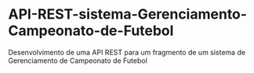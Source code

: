 # API-REST-sistema-Gerenciamento-Campeonato-de-Futebol
Desenvolvimento de uma API REST para um fragmento de um sistema de Gerenciamento de Campeonato de Futebol

<!--
 validations no dto
input/ClienteRequest.java
output/ClienteResponse.java

// usarmapping, e mapper(exemplo adapter, @component) uma dependencia externa para o dto(expor apenas algumas informações) converter dto em entidade e entidade em dto
como o modelMappwer não pertence ao spring
temos que criar uma classe para poder configurar a injeção do adapter @Bean
fica em config/ModelMapperConfig.java

bivalidation dependencia para validação tratar validation nos dtos ex.: @NotBlank 

ver jackson e swagger do spring
-------------------------
api
  execptionHandler
  mapper
config
  ModelMapperConfig.java
  SwaggerConfig.java//pedir pro jpt gerar ele
-------------------
pasta onde fica o dto
api/dto
pastas dentro do dto
dt/input
  exemploRequest.java
dto/output
  exemploResponse.java

cache: feito a nivel de serviços
é aplicada com biblioteca, porem o spring tem uma spring-boot-start-cache
colocar @EnableCaching na Main para habiltar
no controller @cacheble(value="ListaDeCidades")// exemplo
como atualizar o cache em post colocar @CacheEvict(value = "ListaDeCidades, allEllEntries = true)
sweger
2 dependencias

-->
